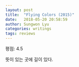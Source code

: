 ```yaml
---
layout: post
title:  "Flying Colors (2015)"
date:   2018-05-20 20:58:59
author: Sungwon Lyu
categories: writings
tags: reviews
---
```

평점: 4.5

뜻이 있는 곳에 길이 있다.